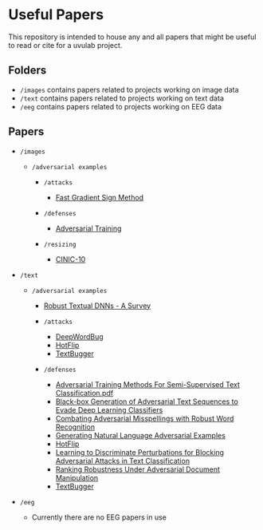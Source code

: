 # Useful Papers

This repository is intended to house any and all papers that might be useful to read or cite for a uvulab project.

## Folders

- `/images` contains papers related to projects working on image data
- `/text` contains papers related to projects working on text data
- `/eeg` contains papers related to projects working on EEG data

## Papers

- `/images`

  - `/adversarial examples`

    - `/attacks`

      - [Fast Gradient Sign Method](images/adversarial%20examples/attacks/Fast%20Gradient%20Sign%20Method.pdf)

    - `/defenses`

      - [Adversarial Training](images/adversarial%20examples/defenses/Adversarial%20Training.pdf)

    - `/resizing`

      - [CINIC-10](images/adversarial%20examples/resizing/CINIC-10.pdf)

- `/text`

  - `/adversarial examples`

    - [Robust Textual DNNs - A Survey](text/adversarial%20examples/Robust%20Textual%20DNNs%20-%20A%20Survey.pdf)

    - `/attacks`

      - [DeepWordBug](text/adversarial%20examples/attacks/DeepWordBug.pdf)
      - [HotFlip](text/adversarial%20examples/attacks/HotFlip.pdf)
      - [TextBugger](text/adversarial%20examples/attacks/TextBugger.pdf)

    - `/defenses`

      - [Adversarial Training Methods For Semi-Supervised Text Classification.pdf](text/adversarial%20examples/defenses/Adversarial%20Training%20Methods%20For%20Semi-Supervised%20Text%20Classification)
      - [Black-box Generation of Adversarial Text Sequences to Evade Deep Learning Classifiers](text/adversarial%20examples/defenses/Black-box%20Generation%20of%20Adversarial%20Text%20Sequences%20to%20Evade%20Deep%20Learning%20Classifiers.pdf)
      - [Combating Adversarial Misspellings with Robust Word Recognition](text/adversarial%20examples/defenses/Combating%20Adversarial%20Misspellings%20with%20Robust%20Word%20Recognition.pdf)
      - [Generating Natural Language Adversarial Examples](text/adversarial%20examples/defenses/Generating%20Natural%20Language%20Adversarial%20Examples.pdf)
      - [HotFlip](text/adversarial%20examples/defenses/HotFlip.pdf)
      - [Learning to Discriminate Perturbations for Blocking Adversarial Attacks in Text Classification](text/adversarial%20examples/defenses/Learning%20to%20Discriminate%20Perturbations%20for%20Blocking%20Adversarial%20Attacks%20in%20Text%20Classification.pdf)
      - [Ranking Robustness Under Adversarial Document Manipulation](text/adversarial%20examples/defenses/Ranking%20Robustness%20Under%20Adversarial%20Document%20Manipulation.pdf)
      - [TextBugger](text/adversarial%20examples/defenses/TextBugger.pdf)

- `/eeg`
  - Currently there are no EEG papers in use

<!-- To remove spaces in file paths use: \s+(?=[^\(\)]*\)) and replace with %20 -->
<!-- To change \ to / use: \\(?=[^\(\)]*\)) and replace with / -->
